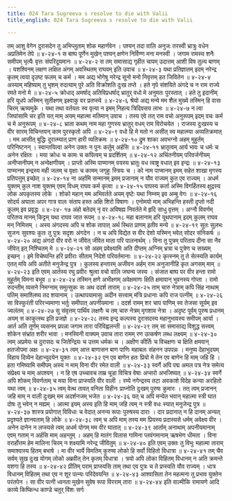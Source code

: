 ```yaml
---
title: 024 Tara Sugreeva s resolve to die with Valii
title_english: 024 Tara Sugreeva s resolve to die with Valii

---
```

<div class="audioEmbed"  caption="श्रीराम-हरिसीताराममूर्ति-घनपाठिभ्यां वचनम्" src="https://archive.org/download/Ramayana-recitation-Sriram-harisItArAmamUrti-Ghanapaati-v2/Kanda_4/Kanda_4_KSK-024-Sugreeva_Vilapaha_Thara_Santvanam_Cha.mp3"></div>
तम् आशु वेगेन दुरासदेन तु अभिप्लुताम् शोक महार्णवेन ।  
पश्यन् तदा वालि अनुजः तरस्वी भ्रात्रुः वधेन अप्रतिमेन तेपे ॥ ४-२४-१  
स बाष्प पूर्णेन मुखेन् पश्यन् क्षणेन निर्विण्ण मना मनस्वी ।  
जगाम रामस्य शनैः समीपम् भृत्यैः वृत्तः संपरिदूयमानः ॥ ४-२४-२  
स तम् समासाद्य गृहीत चापम् उदात्तम् आशी विष तुल्य बाणम् ।  
यशश्विनम् लक्षण लक्षित अंगम् अवस्थितम् राघवम् इति उवाच ॥ ४-२४-३  
यथा प्रतिज्ञातम् इदम् नरेन्द्र कृतम् त्वया दृउष्ट फलम् च कर्म ।  
मम अद्य भोगेषु नरेन्द्र सूनो मनो निवृत्तम् हत जिवितेन ॥ ४-२४-४  
अस्याम् महिष्याम् तु भृशम् रुदत्याम् पुरे अति विक्रोशति दुःख तप्ते ।  
हते नृपे संशयिते अंगदे च न राम राज्ये रमते मनो मे ॥ ४-२४-५  
क्रोधाद् अमर्षाद् अतिविप्रधर्षाद् भ्रातुर् वधो मे अनुमतः पुरस्तात् ।  
हते तु इदानीम् हरि यूधपे अस्मिन् सुतीक्ष्णम् इक्ष्वाकु वर प्रतप्स्ये ॥ ४-२४-६  
श्रेयो अद्य मन्ये मम शैल मुख्ये तस्मिन् हि वासः चिरम् ऋष्यमूके ।  
यथा तथा वर्तयतः स्व वृत्या न इमम् निहत्य त्रिदिवसय लाभः ॥ ४-२४-७  
न त्वा जिघांसामि चर इति यत् माम् अयम् महात्मा मतिमान् उवाच ।  
तस्य एवे तत् राम वचो अनुरूपम् इदम् वचः कर्म च मे अनुरूपम् ॥ ४-२४-८  
भ्राता कथम् नाम महा गुणस्य भ्रातुर् वधम् राम विरोचयेत ।  
राजस्य दुःखस्य च वीर सारम् विचिन्तयन् काम पुरस्कृतो अपि ॥ ४-२४-९  
वधो हि मे मतो न असीत् स्व महात्म्या अव्यतिक्रमात् ।  
मम आसीत् बुद्धिः दुरात्म्यात् प्राण हारी व्यतिक्रमः ॥ ४-२४-१०  
द्रुम शाका अवभग्नो अहम् मुहुर्तम् परिनिष्टनन् ।  
स्वान्तयित्वा अनेन उक्तः न पुनः कर्तुम् अर्हसि ॥ ४-२४-११  
भ्रातृत्वम् आर्य भावः च धर्मः च अनेन रक्षितः ।  
मया क्रोधः च कामः च कपित्वम् च प्रदर्शितम् ॥ ४-२४-१२  
अचिंतनीयम् परिवर्जनीयम्  
अनीप्सनीयम् न अन्वेक्षणीयम् ।  
प्राप्तो अस्मि पाप्मानम् वयस्य  
भ्रातुः वध त्वाष्ट्र वधात् इव इन्द्रः ॥ ४-२४-१३  
पाप्मानम् इन्द्रस्य मही जलम् च वृक्षाः च कामम् जगृहुः स्त्रियः च ।  
को नाम पाप्मानम् इमम् सहेत शाखा मृगस्य प्रतिपत्तुम् इच्छेत् ॥ ४-२४-१४  
ना अर्हामि सन्मानम् इमम् प्रजानाम् न यौव राज्यम् कुत एव राज्यम् ।  
अधर्म युक्तम् कुल नाश युक्तम् एवम् विधम् राघव कर्म कृत्वा ॥ ४-२४-१५  
पापस्य कर्ता अस्मि विगर्हितस्य  
क्षुद्रस्य लोक अपकृतस्य लोके ।  
शोको महान् मम अभिवर्तते अयम्  
वृष्टेः यथा निम्नम् इव अम्बु वेगः ॥ ४-२४-१६  
सोदर्य अघाता अपर गात्र वालः संताप हस्त अक्षि शिरो विषाणः ।  
एनोमयो माम् अभिहन्ति हस्ती दृप्तो नदी कूलम् इव प्रवृद्धः ॥ ४-२४- १७  
अंहो बतेदम् नृ वर अविषह्य निवर्तते मे हृदि साधु वृत्तम् ।  
अग्नौ विवर्णम् परितप्य मानम् किट्टम् यथा राघव जात रूपम् ॥ ४-२४-१८  
महा बलानाम् हरि यूथपानाम् इदम् कुलम् राघव मन् निमित्तम् ।  
अस्य अंगदस्य अपि च शोक तापात् अर्थ स्थित प्राणम् इतीव मन्ये ॥ ४-२४-१९  
सुतः सुलभः सुजनः सुवश्यः कुतः तु पुत्रः सदृशः अंगदेन ।  
न च अपि विद्येत स वीर देशो यस्मिन् भवेत् सोदर संनिकर्षः ॥ ४-२४-२०  
अद्य अंगदो वीर वरो न जीवेत् जीवेत माता परि पालनार्थम् ।  
विना तु पुत्रम् परिताप दीना सा नैव जीवेत् इत् निश्चितम् मे ॥ ४-२४-२१  
सो अहम् प्रवेक्ष्यामि अति दीप्तम् अग्निम्  
भ्रत्रा च पुत्रेण च सख्यम् इच्छन् ।  
इमे विचेष्यन्ति हरि प्रवीराः  
सीताम् निदेशे परिवर्तमानाः ॥ ४-२४-२२  
कृत्स्नम् तु ते सेत्स्यति कार्यम् एतत् मयि अपि अतीते मनुजेन्द्र पुत्र ।  
कुलस्य हन्तारम् अजीवन अर्हम् राम अनुजानीहि कृत अगसम् माम् ॥ ४-२४-२३  
इति एवम् आर्तस्य रघु प्रवीरः श्रुत्वा वचो वालि जघन्य जस्य ।  
संजात बाष्प पर वीर हन्ता रामो मुहूर्तम् विमना बभूव ॥ ४-२४-२४  
तस्मिन् क्षणे अभीक्ष्णम् अवेक्षमाणः क्षिति क्षमावान् भुवनस्य गोप्ता ।  
रामो रुदन्तीम् व्यसने निमग्नाम् समुत्सुकः सः अथ ददर्श ताराम् ॥ ४-२४-२५  
ताम् चारु नेत्राम् कपि सिंह नाथाम् पतिम् समाश्लिष्य तद शयानाम् ।  
उत्थापयामासुः अदीन सत्त्वाम् मंत्रि प्रधानाः कपि राज पत्नीम् ॥ ४-२४-२६  
सा विस्फुरंती परिरभ्यमाणा भर्तुः समीपात् अपनीयमाना ।  
ददर्श रामम् शर चाप पाणिम् स्व तेजसा सूर्यम् इव ज्वलंतम् ॥ ४-२४-२७  
सु संवृत्तम् पार्थिव लक्षणैः च तम् चारु नेत्रम् मृगशाव नेत्रा ।  
अदृष्ट पूर्वम् पुरुष प्रधानम् अयम् स काकुत्स्थ इति प्रजज्ञे ॥ ४-२४-२८  
तस्य इन्द्र कल्पस्य दुरासदस्य महानुभावस्य समीपम् आर्या ।  
आर्त अति तूर्णम् व्यसनम् प्रपन्ना जगाम तारा परिविह्वलन्ती ॥ ४-२४-२९  
तम् सा समासाद्य विशुद्ध सत्त्वम् शोकेन संभ्रांत शरीर भावा ।  
मनस्विनी वाक्यम् उवाच तारा रामम् रण उत्कर्षण लब्ध लक्ष्यम् ॥ ४-२४-३०  
त्वम् अप्रमेयः च दुरासदः च जितेन्द्रियः च उत्तम धर्मकः च ।  
अक्षीण कीर्तिः च विचक्षणः च क्षिति क्षमवान् क्षतजोपमा अक्षः ॥ ४-२४-३१  
त्वम् आत्त बाणासन बाण पाणिः महाबलः संहनन उपपन्नः ।  
मनुष्य देहाभुदयम् विहाय दिव्येन देहाभ्युदयेन युक्तः ॥ ४-२४-३२  
एन एव बाणेन हतः प्रियो मे तेन एव बाणेन हि माम् जहि हि ।  
हता गमिष्यामि समीपम् अस्य न माम् विना वीर रमेत वाली ॥ ४-२४-३३  
स्वर्गे अपि पद्म अमल पत्र नेत्र समेत्य संप्रेक्ष्य च माम् अपश्यन् ।  
न हि एष उच्चावच ताम्र चूडा विचित्र वेषाः अप्सरो अभजिष्यत् ॥ ४-२४-३४  
स्वर्गे अपि शोकम् विवर्णताम् च मया विना प्राप्स्यति वीर वाली ।  
रम्ये नगेन्द्रस्य तटा अवकाशे विदेह कन्या अरहितो यथा त्वम् ॥ ४-२४-३५  
त्वम् वेत्थ तावत् वनिता विहीनः  
प्राप्नोति दुःखम् पुरुषः कुमारः ।  
तत् त्वम् प्रजानन् जहि माम् न वाली  
दुःखम् मम अदर्शनजम् भजेत ॥ ४-२४-३६  
यत् च अपि मन्येत भवान् महात्मा  
स्त्री घात दोषः तु भवेन् न मह्यम् ।  
आत्मा इयम् अस्य इति हि माम् जहि त्वम्  
न स्त्री वधः स्यात् मनुजेन्द्र पुत्र ॥ ४-२४-३७  
शास्त्र प्रयोगात् विविधाः च वेदात् अनन्य रूपाः पुरुषस्य दाराः ।  
दार प्रदानात् न हि दानम् अन्यत् प्रदृश्यते ज्ञानवताम् हि लोके ॥ ४-२४-३८  
त्वम् च अपि माम् तस्य मम प्रियस्य प्रदास्यसे धर्मम् अवेक्ष्य वीर ।  
अनेन दानेन न लप्स्यसे त्वम् अधर्म योगम् मम वीर घातात् ॥ ४-२४-३९  
आर्ताम् अनाथाम् अपनीयमानाम् एवम् गताम् न अर्हसि माम् अहन्तुम् ।  
अहम् हि मातंग विलास गामिना प्लवंगमानाम् ऋषभेण धीमता ।  
विना वरार्होत्तम हेम मालिना चिरम् न शक्ष्यामि नरेन्द्र जीवितुम् ॥ ४-२४-४०  
इति एवम् उक्तः तु विभुः महात्मा ताराम् समाश्वास्य हितम् बभाषे ।  
मा वीर भार्ये विमतिम् कुरुष्व लोको हि सर्वो विहितो विधात्रा ॥ ४-२४-४१  
तम् चैव सर्वम् सुख दुःख योगम् लोको अब्रवीत् तेन कृतम् विधात्रा ।  
त्रयो अपि लोका विहितम् विधानम् न अति क्रमन्ते वशगा हि तस्य ॥ ४-२४-४२  
प्रीतिम् पराम् प्राप्स्यसि ताम् तथा एव पुत्रः च ते प्रप्स्यति यौव राज्यम् ।  
धात्र विधानम् विहितम् तथा एव न शूर पत्न्यः परिदेवयन्ति ॥ ४-२४-४३  
आश्वासिता तेन महत्मना तु प्रभाव युक्तेन परंतपेन ।  
सा वीर पत्नी ध्वनता मुखेन सुवेष रूपा विरराम् तारा ॥ ४-२४-४४  
इति वाल्मीकि रामायणे आदि काव्ये किष्किन्ध काण्डे चतुर् विंशः सर्गः